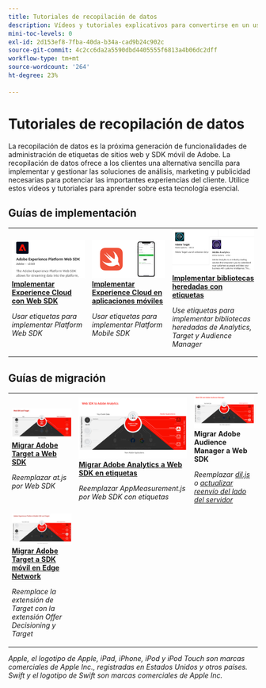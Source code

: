 ```yaml
---
title: Tutoriales de recopilación de datos
description: Vídeos y tutoriales explicativos para convertirse en un usuario experto en la recopilación de datos
mini-toc-levels: 0
exl-id: 2d153ef8-7fba-40da-b34a-cad9b24c902c
source-git-commit: 4c2cc6da2a5590dbd4405555f6813a4b06dc2dff
workflow-type: tm+mt
source-wordcount: '264'
ht-degree: 23%

---
```


# Tutoriales de recopilación de datos

La recopilación de datos es la próxima generación de funcionalidades de administración de etiquetas de sitios web y SDK móvil de Adobe. La recopilación de datos ofrece a los clientes una alternativa sencilla para implementar y gestionar las soluciones de análisis, marketing y publicidad necesarias para potenciar las importantes experiencias del cliente. Utilice estos vídeos y tutoriales para aprender sobre esta tecnología esencial.

<div id="recs-overview-body-1"></div>
<div id="recs-overview-body-2"></div>
<div id="recs-overview-body-3"></div>
<div id="recs-overview-body-4"></div>
<div id="recs-overview-body-5"></div>
<div id="recs-overview-body-6"></div>

<div id="staff-picks-section">

## Guías de implementación

<table>
<tr>
  <td>
    <a href="https://experienceleague.adobe.com/es/docs/platform-learn/implement-web-sdk/overview" target="_blank">
      <img alt="Implementación de Adobe Experience Cloud con SDK web" src="assets/thumb_websdk.png" />
    </a>
    <div>
      <a href="https://experienceleague.adobe.com/es/docs/platform-learn/implement-web-sdk/overview" target="_blank">
    <strong>Implementar Experience Cloud con Web SDK</strong>
    </a>
    </div>
    <p>
    <em>Usar etiquetas para implementar Platform Web SDK</em>
    <p>
  </td>
  <td>
    <a href="https://experienceleague.adobe.com/en/docs/platform-learn/implement-mobile-sdk/overview" target="_blank">
      <img alt="Implementación en aplicaciones móviles" src="assets/thumb_swift.png" />
    </a>
    <div>
      <a href="https://experienceleague.adobe.com/en/docs/platform-learn/implement-mobile-sdk/overview" target="_blank">
    <strong>Implementar Experience Cloud en aplicaciones móviles</strong>
    </a>
    </div>
    <p>
    <em>Usar etiquetas para implementar Platform Mobile SDK</em>
    <p>
  </td>
  <td>
    <a href="https://experienceleague.adobe.com/en/docs/platform-learn/migrate-target-to-websdk/introduction" target="_blank">
      <img alt="Migrar Target a Web SDK" src="assets/thumb_legacy.png" />
    </a>
    <div>
      <a href="https://experienceleague.adobe.com/en/docs/platform-learn/migrate-target-to-websdk/introduction" target="_blank">
    <strong>Implementar bibliotecas heredadas con etiquetas</strong>
    </a>
    </div>
    <p>
    <em>Use etiquetas para implementar bibliotecas heredadas de Analytics, Target y Audience Manager</em>
    <p>
  </td>
</tr>
</table>

## Guías de migración

<table>
<tr>
  <td>
    <a href="https://experienceleague.adobe.com/en/docs/platform-learn/migrate-target-to-websdk/introduction" target="_blank">
      <img alt="Migrar Target a Web SDK" src="assets/thumb_targetWebSdk.jpg" />
    </a>
    <div>
      <a href="https://experienceleague.adobe.com/en/docs/platform-learn/migrate-target-to-websdk/introduction" target="_blank">
    <strong>Migrar Adobe Target a Web SDK</strong>
    </a>
    </div>
    <p>
    <em>Reemplazar at.js por Web SDK</em>
    <p>
  </td>
  <td>
    <a href="https://experienceleague.adobe.com/es/docs/platform-learn/migrate-analytics-to-websdk/migration-to-websdk-overview" target="_blank">
      <img alt="Implementación de Adobe Experience Cloud con SDK web" src="assets/thumb_analyticsWebSdk.png" />
    </a>
    <div>
      <a href="https://experienceleague.adobe.com/es/docs/platform-learn/migrate-analytics-to-websdk/migration-to-websdk-overview" target="_blank">
    <strong>Migrar Adobe Analytics a Web SDK en etiquetas</strong>
    </a>
    </div>
    <p>
    <em>Reemplazar AppMeasurement.js por Web SDK con etiquetas</em>
    <p>
  </td>
  <td>
      <img alt="Migrar Target a Web SDK" src="assets/thumb_aamWebSdk.png" />
    </a>
    <div>
      <strong>Migrar Adobe Audience Manager a Web SDK</strong>
    </div>
    <p>
    <em>Reemplazar <a href="https://experienceleague.adobe.com/es/docs/audience-manager/user-guide/migrate-to-web-sdk/dil-extension-to-web-sdk" target="_blank">dil.js</a> o <a href="https://experienceleague.adobe.com/es/docs/audience-manager/user-guide/migrate-to-web-sdk/appmeasurement-to-web-sdk" target="_blank">actualizar reenvío del lado del servidor</a></em>
    <p>
  </td>
</tr>
<tr>
  <td>
    <a href="https://experienceleague.adobe.com/es/docs/platform-learn/migrate-target-to-mobile-sdk-decisioning/overview" target="_blank">
      <img alt="Migración de Target a Mobile SDK en Edge Network" src="assets/thumb_targetMobileSdk.jpg" />
    </a>
    <div>
      <a href="https://experienceleague.adobe.com/es/docs/platform-learn/migrate-target-to-mobile-sdk-decisioning/overview" target="_blank">
    <strong>Migrar Adobe Target a SDK móvil en Edge Network</strong>
    </a>
    </div>
    <p>
    <em>Reemplace la extensión de Target con la extensión Offer Decisioning y Target</em>
    <p>
  </td>
  <td>
  </td>
  <td>
  </td>
  </tr>
</table>

</div>

*Apple, el logotipo de Apple, iPad, iPhone, iPod y iPod Touch son marcas comerciales de Apple Inc., registradas en Estados Unidos y otros países. Swift y el logotipo de Swift son marcas comerciales de Apple Inc.*
